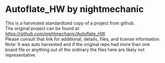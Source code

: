 
# Autoflate_HW by nightmechanic  
This is a harvested standardized copy of a project from github.  
The original project can be found at:  
https://github.com/nightmechanic/Autoflate_HW  
Please consult that link for additional, details, files, and license information.  
Note: It was auto harvested and if the original repo had more than one board file or anything out of the ordinary the files here are likely not representative.  
    
